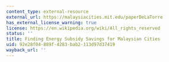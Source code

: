 ```yaml
---
content_type: external-resource
external_url: https://malaysiacities.mit.edu/paperDeLaTorre
has_external_license_warning: true
license: https://en.wikipedia.org/wiki/All_rights_reserved
status: ''
title: Finding Energy Subsidy Savings for Malaysian Cities
uid: 92e28f04-889f-4283-bab2-113d97d37419
wayback_url: ''
---
```


